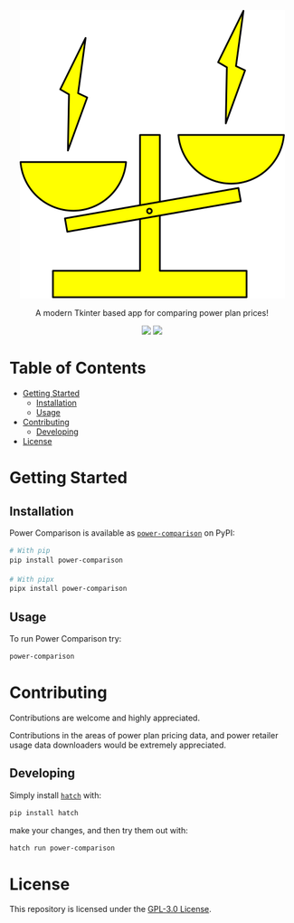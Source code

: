<p align="center">
    <img alt="Shows the Power Comparison logo, a balance scale with two lightning bolts hovering above each side." src="https://raw.githubusercontent.com/hdert/Power-Comparison/main/src/power_comparison/img/power_compare.svg">
</p>
<p align="center">
    A modern Tkinter based app for comparing power plan prices!
</p>

<p align="center">
    <img src="https://img.shields.io/pypi/v/power-comparison.svg">
    <img src="https://img.shields.io/pypi/l/power-comparison.svg">
</p>

# Table of Contents

-   [Getting Started](#getting-started)
    -   [Installation](#installation)
    -   [Usage](#usage)
-   [Contributing](#contributing)
    -   [Developing](#developing)
-   [License](#license)

# Getting Started

## Installation

Power Comparison is available as [`power-comparison`](https://pypi.org/project/power-comparison/) on PyPI:

```sh
# With pip
pip install power-comparison

# With pipx
pipx install power-comparison
```

## Usage

To run Power Comparison try:

```sh
power-comparison
```

# Contributing

Contributions are welcome and highly appreciated.

Contributions in the areas of power plan pricing data, and power retailer usage data downloaders would be extremely appreciated.

## Developing

Simply install [`hatch`](https://pypi.org/project/hatch) with:

```sh
pip install hatch
```

make your changes, and then try them out with:

```sh
hatch run power-comparison
```

# License

This repository is licensed under the [GPL-3.0 License](https://github.com/hdert/Power-Comparison/blob/main/LICENSE).
